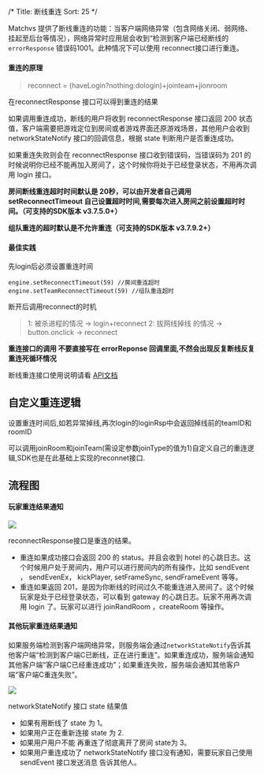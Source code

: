 /*
Title: 断线重连
Sort: 25
*/

Matchvs 提供了断线重连的功能：当客户端网络异常（包含网络关闭、弱网络、挂起至后台等情况），网络异常时应用层会收到“检测到客户端已经断线的`errorResponse` 错误码1001。此种情况下可以使用 reconnect接口进行重连。

#### 重连的原理

> reconnect = (haveLogin?nothing:dologin)+jointeam+jionroom 

在reconnectResponse 接口可以得到重连的结果

如果调用重连成功，断线的用户将收到 reconnectResponse 接口返回 200 状态值，客户端需要把游戏定位到房间或者游戏界面还原游戏场景，其他用户会收到 networkStateNotify 接口的回调信息，根据 state 判断用户是否重连成功。

如果重连失败则会在 reconnectResponse 接口收到错误码，当错误码为 201 的时候说明你已经不能再加入房间了，这个时候你将处于已经登录状态，不用再次调用 login 接口。

**房间断线重连超时时间默认是 20秒，可以由开发者自己调用 setReconnectTimeout 自己设置超时时间,需要每次进入房间之前设置超时时间。（可支持的SDK版本 v3.7.5.0+）** 

**组队重连的超时默认是不允许重连（可支持的SDK版本 v3.7.9.2+）**

#### 最佳实践

先login后必须设置重连时间
```
engine.setReconnectTimeout(59) //房间重连超时
engine.setTeamReconnectTimeout(59) //组队重连超时
```
断开后调用reconnect的时机

> 1: 被杀进程的情况                      -> login+reconnect
> 2: 拔网线掉线 的情况                 -> button.onclick -> reconnect 



**重连接口的调用 不要直接写在 errorReponse 回调里面,不然会出现反复断线反复重连死循环情况**



断线重连接口使用说明请看 [API文档](../APIDoc/TypeScript)    

## 自定义重连逻辑

设置重连时间后,如若异常掉线,再次login的loginRsp中会返回掉线前的teamID和roomID

可以调用joinRoom和joinTeam(需设定参数joinType的值为1)自定义自己的重连逻辑,SDK也是在此基础上实现的reconnet接口.

## 流程图

#### 玩家重连结果通知

![](http://imgs.matchvs.com/static/reconnect4.png)  

reconnectResponse接口是重连的结果。

- 重连如果成功接口会返回 200 的 status。并且会收到 hotel 的心跳日志。这个时候用户处于房间内，用户可以进行房间内的所有操作，比如 sendEvent ， sendEvenEx， kickPlayer, setFrameSync, sendFrameEvent 等等。
- 重连如果返回 201，是因为你断线的时间过久不能重连进入房间了。这个时候玩家是处于已经登录状态，可以看到 gateway 的心跳日志。玩家不用再次调用 login 了。玩家可以进行 joinRandRoom ，createRoom 等操作。

#### 其他玩家重连结果通知

如果服务端检测到客户端网络异常，则服务端会通过`networkStateNotify`告诉其他客户端“检测到客户端C已断线，正在进行重连”。如果重连成功，服务端会通知其他客户端“客户端C已经重连成功”；如果重连失败，服务端会通知其他客户端“客户端C重连失败”。

![](http://imgs.matchvs.com/static/reconnect2.png)

networkStateNotify 接口 state 结果值

- 如果有用断线了 state 为 1。
- 如果用户正在重新连接 state 为 2.
- 如果用户用户不能 再重连了彻底离开了房间 state为 3。
- 如果用户重连成功了 networkStateNotify 接口没有通知，需要玩家自己使用 sendEvent 接口发送消息 告诉其他人。









